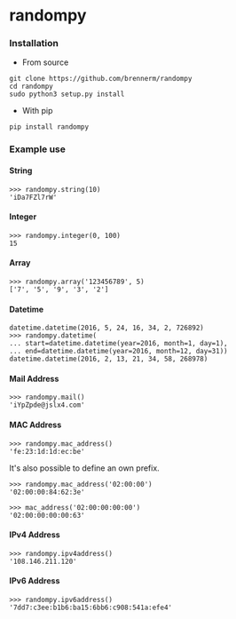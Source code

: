 # randompy
### Installation
- From source
```
git clone https://github.com/brennerm/randompy
cd randompy
sudo python3 setup.py install
```
- With pip
```
pip install randompy
```
### Example use

#### String
```
>>> randompy.string(10)
'iDa7FZl7rW'
```
#### Integer
```
>>> randompy.integer(0, 100)
15
```
#### Array
```
>>> randompy.array('123456789', 5)
['7', '5', '9', '3', '2']
```
#### Datetime
```
datetime.datetime(2016, 5, 24, 16, 34, 2, 726892)
>>> randompy.datetime(
... start=datetime.datetime(year=2016, month=1, day=1),
... end=datetime.datetime(year=2016, month=12, day=31))
datetime.datetime(2016, 2, 13, 21, 34, 58, 268978)
```

#### Mail Address
```
>>> randompy.mail()
'iYpZpde@jslx4.com'
```

#### MAC Address
```
>>> randompy.mac_address()
'fe:23:1d:1d:ec:be'
```
It's also possible to define an own prefix.
```
>>> randompy.mac_address('02:00:00')
'02:00:00:84:62:3e'

>>> mac_address('02:00:00:00:00')
'02:00:00:00:00:63'
```

#### IPv4 Address
```
>>> randompy.ipv4address()
'108.146.211.120'
```

#### IPv6 Address
```
>>> randompy.ipv6address()
'7dd7:c3ee:b1b6:ba15:6bb6:c908:541a:efe4'
```
